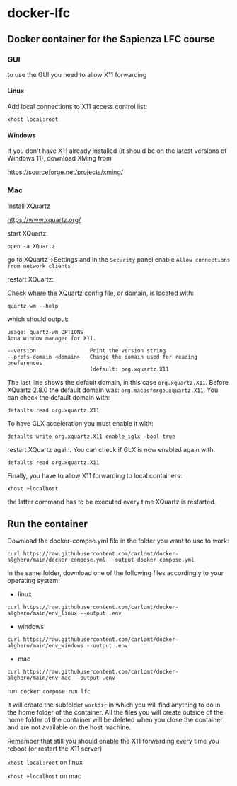 # docker-lfc

## Docker container for the Sapienza LFC course

### GUI

to use the GUI you need to allow X11 forwarding

#### Linux
Add local connections to X11 access control list:

`xhost local:root`

#### Windows
If you don't have X11 already installed (it should be on the latest versions of Windows 11), download XMing from

https://sourceforge.net/projects/xming/


### Mac
Install XQuartz

https://www.xquartz.org/

start XQuartz:

`open -a XQuartz`

go to XQuartz->Settings and in the `Security` panel enable `Allow connections from network clients`

restart XQuartz:

Check where the XQuartz config file, or domain, is located with:

`quartz-wm --help`

which should output:
```
usage: quartz-wm OPTIONS
Aqua window manager for X11.

--version                 Print the version string
--prefs-domain <domain>   Change the domain used for reading preferences
                          (default: org.xquartz.X11
```
The last line shows the default domain, in this case `org.xquartz.X11`. Before XQuartz 2.8.0 the default domain was: `org.macosforge.xquartz.X11`.
You can check the default domain  with:
```
defaults read org.xquartz.X11
```
To have GLX acceleration you must enable it with:
```
defaults write org.xquartz.X11 enable_iglx -bool true
```
restart XQuartz again. You can check if GLX is now enabled again with:
```
defaults read org.xquartz.X11
```
Finally, you have to allow X11 forwarding to local containers:
```
xhost +localhost
```
the latter command has to be executed every time XQuartz is restarted.

## Run the container

Download the docker-compse.yml file in the folder you want to use to work:
```
curl https://raw.githubusercontent.com/carlomt/docker-alghero/main/docker-compose.yml --output docker-compose.yml
```

in the same folder, download one of the following files accordingly to your operating system:

- linux
```
curl https://raw.githubusercontent.com/carlomt/docker-alghero/main/env_linux --output .env
```
- windows
```
curl https://raw.githubusercontent.com/carlomt/docker-alghero/main/env_windows --output .env
```
- mac
```
curl https://raw.githubusercontent.com/carlomt/docker-alghero/main/env_mac --output .env
```

run:
`docker compose run lfc`

it will create the subfolder `workdir` in which you will find anything to do in the home folder of the container.
All the files you will create outside of the home folder of the container will be deleted when you close the container and are not available on the host machine.

Remember that still you should enable the X11 forwarding every time you reboot (or restart the X11 server)

`xhost local:root` on linux

`xhost +localhost` on mac
